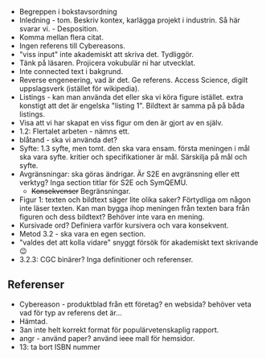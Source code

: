 
- Begreppen i bokstavsordning
- Inledning - tom. Beskriv kontex, karlägga projekt i industrin. Så här svarar
  vi. - Desposition.
- Komma mellan flera citat.
- Ingen referens till Cybereasons.
- "viss input" inte akademiskt att skriva det. Tydliggör.
- Tänk på läsaren. Projicera vokubulär ni har utvecklat.
- Inte connected text i bakgrund.
- Reverse engeneering, vad är det. Ge referens. Access Science, digilt
  uppslagsverk (istället för wikipedia).
- Listings - kan man använda det eller ska vi köra figure istället. extra
  konstigt att det är engelska "listing 1". Bildtext är samma på på båda
  listings.
- Visa att vi har skapat en viss figur om den är gjort av en själv.
- 1.2: Flertalet arbeten - nämns ett.
- blåtand - ska vi använda det?
- Syfte: 1.3 syfte, men tomt. den ska vara ensam. första meningen i mål ska
  vara syfte. kritier och specifikationer är mål. Särskilja på mål och syfte.
- Avgränsningar: ska göras ändrigar. Är S2E en avgränsning eller ett verktyg? Inga section titlar för S2E och SymQEMU.
	* ~~Konsekvenser~~ Begränsningar.
- Figur 1: texten och bildtext säger lite olika saker? Förtydliga om någon inte
  läser texten. Kan man bygga ihop meningen från texten bara från figuren och
  dess bildtext? Behöver inte vara en mening.
- Kursivade ord? Definiera varför kursivera och vara konsekvent.
- Metod 3.2 - ska vara en egen section.
- "valdes det att kolla vidare" snyggt försök för akademiskt text skrivande 😉
- 3.2.3: CGC binärer? Inga definitioner och referenser.

## Referenser
- Cybereason - produktblad från ett företag? en websida? behöver veta vad för
  typ av referens det är...
- Hämtad.
- 3an inte helt korrekt format för populärvetenskaplig rapport.
- angr - använd paper? använd ieee mall för hemsidor.
- 13: ta bort ISBN nummer

